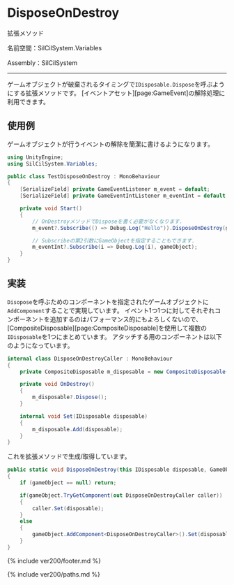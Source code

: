 # DisposeOnDestroy

拡張メソッド

名前空間：SilCilSystem.Variables

Assembly：SilCilSystem

---

ゲームオブジェクトが破棄されるタイミングで`IDisposable.Dispose`を呼ぶようにする拡張メソッドです。
[イベントアセット][page:GameEvent]の解除処理に利用できます。

## 使用例

ゲームオブジェクトが行うイベントの解除を簡潔に書けるようになります。

```cs
using UnityEngine;
using SilCilSystem.Variables;

public class TestDisposeOnDestroy : MonoBehaviour
{
    [SerializeField] private GameEventListener m_event = default;
    [SerializeField] private GameEventIntListener m_eventInt = default;

    private void Start()
    {
        // OnDestroyメソッドでDisposeを書く必要がなくなります.
        m_event?.Subscribe(() => Debug.Log("Hello")).DisposeOnDestroy(gameObject);

        // Subscribeの第2引数にGameObjectを指定することもできます.
        m_eventInt?.Subscribe(i => Debug.Log(i), gameObject);
    }
}
```

## 実装

`Disopose`を呼ぶためのコンポーネントを指定されたゲームオブジェクトに`AddComponent`することで実現しています。
イベント1つ1つに対してそれぞれコンポーネントを追加するのはパフォーマンス的にもよろしくないので、
[CompositeDisposable][page:CompositeDisposable]を使用して複数の`IDisposable`を1つにまとめています。
アタッチする用のコンポーネントは以下のようになっています。

```cs
internal class DisposeOnDestroyCaller : MonoBehaviour
{
    private CompositeDisposable m_disposable = new CompositeDisposable();

    private void OnDestroy()
    {
        m_disposable?.Dispose();
    }

    internal void Set(IDisposable disposable)
    {
        m_disposable.Add(disposable);
    }
}
```

これを拡張メソッドで生成/取得しています。

```cs
public static void DisposeOnDestroy(this IDisposable disposable, GameObject gameObject)
{
    if (gameObject == null) return;

    if(gameObject.TryGetComponent(out DisposeOnDestroyCaller caller))
    {
        caller.Set(disposable);
    }
    else
    {
        gameObject.AddComponent<DisposeOnDestroyCaller>().Set(disposable);
    }
}
```

<!--- footer --->

{% include ver200/footer.md %}

<!--- 参照 --->

{% include ver200/paths.md %}
